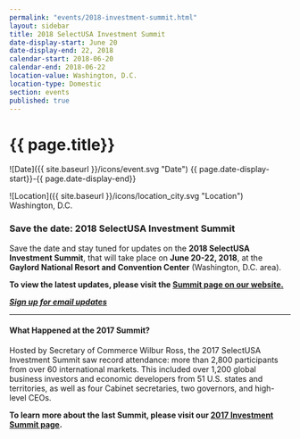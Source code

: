 ```yaml
---
permalink: "events/2018-investment-summit.html"
layout: sidebar
title: 2018 SelectUSA Investment Summit
date-display-start: June 20
date-display-end: 22, 2018
calendar-start: 2018-06-20
calendar-end: 2018-06-22
location-value: Washington, D.C.
location-type: Domestic
section: events
published: true
---
```


# {{ page.title}}

![Date]({{ site.baseurl }}/icons/event.svg "Date") {{ page.date-display-start}}-{{ page.date-display-end}}

![Location]({{ site.baseurl }}/icons/location_city.svg "Location") Washington, D.C.

### Save the date: 2018 SelectUSA Investment Summit

Save the date and stay tuned for updates on the **2018 SelectUSA Investment Summit**, that will take place on **June 20-22, 2018**, at the **Gaylord National Resort and Convention Center** (Washington, D.C. area). 

**To view the latest updates, please visit the [Summit page on our website.](https://www.selectusa.gov/selectusa-summit)**

**_[Sign up for email updates](https://public.govdelivery.com/accounts/USITATRADE/subscriber/new?topic_id=USITATRADE_1411)_**

---

#### What Happened at the 2017 Summit?

Hosted by Secretary of Commerce Wilbur Ross, the 2017 SelectUSA Investment Summit saw record attendance: more than 2,800 participants from over 60 international markets. This included over 1,200 global business investors and economic developers from 51 U.S. states and territories, as well as four Cabinet secretaries, two governors, and high-level CEOs.  

**To learn more about the last Summit, please visit our [2017 Investment Summit page](https://www.selectusa.gov/2017-investment-summit).**
